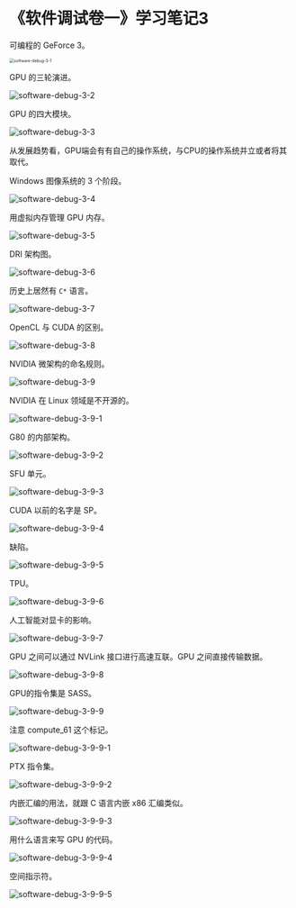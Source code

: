 # 《软件调试卷一》学习笔记3

可编程的 GeForce 3。

<img src="D:\0-博客\study_log\《软件调试卷一》\software-debug-3-1.jpg" alt="software-debug-3-1" style="zoom:50%;" />

GPU 的三轮演进。

![software-debug-3-2](D:\0-博客\study_log\《软件调试卷一》\software-debug-3-2.png)

GPU 的四大模块。

![software-debug-3-3](D:\0-博客\study_log\《软件调试卷一》\software-debug-3-3.png)

从发展趋势看，GPU端会有有自己的操作系统，与CPU的操作系统并立或者将其取代。



Windows 图像系统的 3 个阶段。

![software-debug-3-4](D:\0-博客\study_log\《软件调试卷一》\software-debug-3-4.png)

用虚拟内存管理 GPU 内存。

![software-debug-3-5](D:\0-博客\study_log\《软件调试卷一》\software-debug-3-5.png)

DRI 架构图。

![software-debug-3-6](D:\0-博客\study_log\《软件调试卷一》\software-debug-3-6.png)

历史上居然有 `C*` 语言。

![software-debug-3-7](D:\0-博客\study_log\《软件调试卷一》\software-debug-3-7.png)

OpenCL 与 CUDA 的区别。

![software-debug-3-8](D:\0-博客\study_log\《软件调试卷一》\software-debug-3-8.png)

NVIDIA 微架构的命名规则。

![software-debug-3-9](D:\0-博客\study_log\《软件调试卷一》\software-debug-3-9.png)

NVIDIA 在 Linux 领域是不开源的。

![software-debug-3-9-1](D:\0-博客\study_log\《软件调试卷一》\software-debug-3-9-1.png)

G80 的内部架构。

![software-debug-3-9-2](D:\0-博客\study_log\《软件调试卷一》\software-debug-3-9-2.png)

SFU 单元。

![software-debug-3-9-3](D:\0-博客\study_log\《软件调试卷一》\software-debug-3-9-3.png)

CUDA 以前的名字是 SP。

![software-debug-3-9-4](D:\0-博客\study_log\《软件调试卷一》\software-debug-3-9-4.png)

缺陷。

![software-debug-3-9-5](D:\0-博客\study_log\《软件调试卷一》\software-debug-3-9-5.png)

TPU。

![software-debug-3-9-6](D:\0-博客\study_log\《软件调试卷一》\software-debug-3-9-6.png)

人工智能对显卡的影响。

![software-debug-3-9-7](D:\0-博客\study_log\《软件调试卷一》\software-debug-3-9-7.png)

GPU 之间可以通过 NVLink 接口进行高速互联。GPU 之间直接传输数据。

![software-debug-3-9-8](D:\0-博客\study_log\《软件调试卷一》\software-debug-3-9-8.png)

GPU的指令集是 SASS。

![software-debug-3-9-9](D:\0-博客\study_log\《软件调试卷一》\software-debug-3-9-9.png)

注意 compute_61 这个标记。

![software-debug-3-9-9-1](D:\0-博客\study_log\《软件调试卷一》\software-debug-3-9-9-1.png)

PTX 指令集。

![software-debug-3-9-9-2](D:\0-博客\study_log\《软件调试卷一》\software-debug-3-9-9-2.png)

内嵌汇编的用法，就跟 C 语言内嵌 x86 汇编类似。

![software-debug-3-9-9-3](D:\0-博客\study_log\《软件调试卷一》\software-debug-3-9-9-3.png)

用什么语言来写 GPU 的代码。

![software-debug-3-9-9-4](D:\0-博客\study_log\《软件调试卷一》\software-debug-3-9-9-4.png)

空间指示符。

![software-debug-3-9-9-5](D:\0-博客\study_log\《软件调试卷一》\software-debug-3-9-9-5.png)
